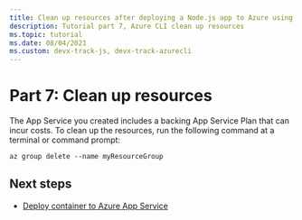 ```yaml
---
title: Clean up resources after deploying a Node.js app to Azure using the Azure CLI
description: Tutorial part 7, Azure CLI clean up resources
ms.topic: tutorial
ms.date: 08/04/2021
ms.custom: devx-track-js, devx-track-azurecli
---
```


# Part 7: Clean up resources

The App Service you created includes a backing App Service Plan that can incur costs. To clean up the resources, run the following command at a terminal or command prompt:

```azurecli
az group delete --name myResourceGroup
```

## Next steps

* [Deploy container to Azure App Service](../tutorial-vscode-docker-node/tutorial-vscode-docker-node-01.md)